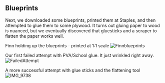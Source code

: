 ## Blueprints
Next, we downloaded some blueprints, printed them at Staples, and then attempted to glue them to some plywood. It turns out gluing paper to wood is nuanced, but we eventually discovered that gluesticks and a scraper to flatten the paper works well. 

Finn holding up the blueprints - printed at 1:1 scale
![Finnblueprints](https://user-images.githubusercontent.com/8389039/171160423-c47fb825-f6b1-4721-8f67-d0157869ff02.jpg)

Our first failed attempt with PVA/School glue. It just wrinkled right away.
![FailedAttempt](https://user-images.githubusercontent.com/8389039/171204715-91c62dbf-a23d-4f36-8807-6d1b0589f9d6.jpg)

A more successful attempt with glue sticks and the flattening tool
![IMG_9738](https://user-images.githubusercontent.com/8389039/171160665-41647e20-ef8e-4ade-affd-fc84243285ae.jpg)
